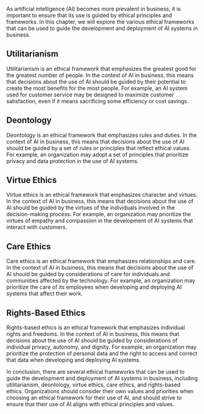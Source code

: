 

As artificial intelligence (AI) becomes more prevalent in business, it is important to ensure that its use is guided by ethical principles and frameworks. In this chapter, we will explore the various ethical frameworks that can be used to guide the development and deployment of AI systems in business.

Utilitarianism
--------------

Utilitarianism is an ethical framework that emphasizes the greatest good for the greatest number of people. In the context of AI in business, this means that decisions about the use of AI should be guided by their potential to create the most benefits for the most people. For example, an AI system used for customer service may be designed to maximize customer satisfaction, even if it means sacrificing some efficiency or cost savings.

Deontology
----------

Deontology is an ethical framework that emphasizes rules and duties. In the context of AI in business, this means that decisions about the use of AI should be guided by a set of rules or principles that reflect ethical values. For example, an organization may adopt a set of principles that prioritize privacy and data protection in the use of AI systems.

Virtue Ethics
-------------

Virtue ethics is an ethical framework that emphasizes character and virtues. In the context of AI in business, this means that decisions about the use of AI should be guided by the virtues of the individuals involved in the decision-making process. For example, an organization may prioritize the virtues of empathy and compassion in the development of AI systems that interact with customers.

Care Ethics
-----------

Care ethics is an ethical framework that emphasizes relationships and care. In the context of AI in business, this means that decisions about the use of AI should be guided by considerations of care for individuals and communities affected by the technology. For example, an organization may prioritize the care of its employees when developing and deploying AI systems that affect their work.

Rights-Based Ethics
-------------------

Rights-based ethics is an ethical framework that emphasizes individual rights and freedoms. In the context of AI in business, this means that decisions about the use of AI should be guided by considerations of individual privacy, autonomy, and dignity. For example, an organization may prioritize the protection of personal data and the right to access and correct that data when developing and deploying AI systems.

In conclusion, there are several ethical frameworks that can be used to guide the development and deployment of AI systems in business, including utilitarianism, deontology, virtue ethics, care ethics, and rights-based ethics. Organizations should consider their own values and priorities when choosing an ethical framework for their use of AI, and should strive to ensure that their use of AI aligns with ethical principles and values.
